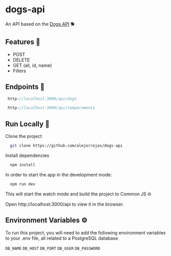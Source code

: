 # dogs-api
An API based on the [Dogs API](https://thedogapi.com/) 🐕

## Features 🐶
- POST
- DELETE
- GET (all, id, name)
- Filters

## Endpoints 🌟
```js
 http://localhost:3000/api/dogs
```
```js
 http://localhost:3000/api/temperaments
```

## Run Locally 🧪

Clone the project

```bash
  git clone https://github.com/alejorrojas/dogs-api
```

Install dependencies

```bash
  npm install
```

In order to start the app in the development mode:

```bash
  npm run dev
```
This will start the watch mode and build the project to Common JS 🌐

Open http://localhost:3000/api to view it in the browser.

## Environment Variables ⚙

To run this project, you will need to add the following environment variables to your .env file, all related to a PostgreSQL database

`DB_NAME`
`DB_HOST`
`DB_PORT`
`DB_USER`
`DB_PASSWORD`



